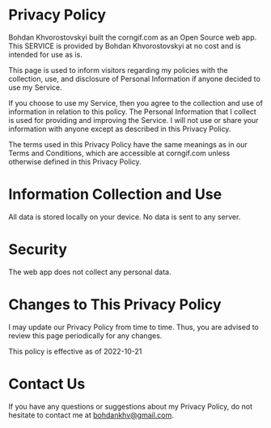 # Privacy Policy

Bohdan Khvorostovskyi built the corngif.com as an Open Source web app. This SERVICE is provided by Bohdan Khvorostovskyi at no cost and is intended for use as is.

This page is used to inform visitors regarding my policies with the collection, use, and disclosure of Personal Information if anyone decided to use my Service.

If you choose to use my Service, then you agree to the collection and use of information in relation to this policy. The Personal Information that I collect is used for providing and improving the Service. I will not use or share your information with anyone except as described in this Privacy Policy.

The terms used in this Privacy Policy have the same meanings as in our Terms and Conditions, which are accessible at corngif.com unless otherwise defined in this Privacy Policy.

# Information Collection and Use

All data is stored locally on your device. No data is sent to any server.

# Security

The web app does not collect any personal data. 

# Changes to This Privacy Policy

I may update our Privacy Policy from time to time. Thus, you are advised to review this page periodically for any changes.

This policy is effective as of 2022-10-21

# Contact Us

If you have any questions or suggestions about my Privacy Policy, do not hesitate to contact me at bohdankhv@gmail.com.
